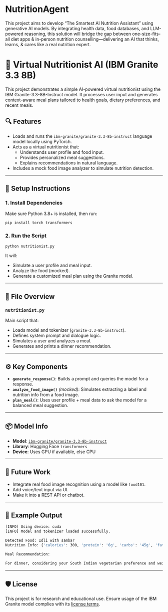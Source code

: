 # NutritionAgent
This project aims to develop “The Smartest AI Nutrition Assistant” using generative AI models. By integrating health data, food databases, and LLM-powered reasoning, this solution will bridge the gap between one-size-fits-all diet apps &amp; in-person nutrition counselling—delivering an AI that thinks, learns, &amp; cares like a real nutrition expert.

# 🥗 Virtual Nutritionist AI (IBM Granite 3.3 8B)

This project demonstrates a simple AI-powered virtual nutritionist using the IBM Granite-3.3-8B-Instruct model. It processes user input and generates context-aware meal plans tailored to health goals, dietary preferences, and recent meals.

## 🔍 Features

- Loads and runs the `ibm-granite/granite-3.3-8b-instruct` language model locally using PyTorch.
- Acts as a virtual nutritionist that:
  - Understands user profile and food input.
  - Provides personalized meal suggestions.
  - Explains recommendations in natural language.
- Includes a mock food image analyzer to simulate nutrition detection.

---

## 🚀 Setup Instructions

### 1. Install Dependencies

Make sure Python 3.8+ is installed, then run:

```bash
pip install torch transformers
```

### 2. Run the Script

```bash
python nutritionist.py
```

It will:
- Simulate a user profile and meal input.
- Analyze the food (mocked).
- Generate a customized meal plan using the Granite model.

---

## 📁 File Overview

### `nutritionist.py`

Main script that:
- Loads model and tokenizer (`granite-3.3-8b-instruct`).
- Defines system prompt and dialogue logic.
- Simulates a user and analyzes a meal.
- Generates and prints a dinner recommendation.

---

## ⚙️ Key Components

- **`generate_response()`**: Builds a prompt and queries the model for a response.
- **`analyze_food_image()`** *(mocked)*: Simulates extracting a label and nutrition info from a food image.
- **`plan_meal()`**: Uses user profile + meal data to ask the model for a balanced meal suggestion.

---

## 📦 Model Info

- **Model**: [`ibm-granite/granite-3.3-8b-instruct`](https://huggingface.co/ibm-granite/granite-3.3-8b-instruct)
- **Library**: Hugging Face `transformers`
- **Device**: Uses GPU if available, else CPU

---

## 📸 Future Work

- Integrate real food image recognition using a model like `food101`.
- Add voice/text input via UI.
- Make it into a REST API or chatbot.

---

## 🧠 Example Output

```bash
[INFO] Using device: cuda
[INFO] Model and tokenizer loaded successfully.

Detected Food: Idli with sambar
Nutrition Info: {'calories': 300, 'protein': '6g', 'carbs': '45g', 'fat': '8g'}

Meal Recommendation:

For dinner, considering your South Indian vegetarian preference and weight loss goal, I recommend a light meal like steamed vegetable upma with a bowl of low-fat curd...
```

---

## 🛡 License

This project is for research and educational use. Ensure usage of the IBM Granite model complies with its [license terms](https://huggingface.co/ibm-granite/granite-3.3-8b-instruct).
